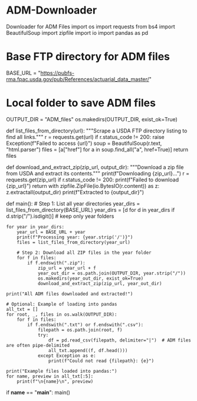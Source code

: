 # ADM-Downloader
Downloader for ADM Files
import os
import requests
from bs4 import BeautifulSoup
import zipfile
import io
import pandas as pd

# Base FTP directory for ADM files
BASE_URL = "https://pubfs-rma.fpac.usda.gov/pub/References/actuarial_data_master/"

# Local folder to save ADM files
OUTPUT_DIR = "ADM_files"
os.makedirs(OUTPUT_DIR, exist_ok=True)

def list_files_from_directory(url):
    """Scrape a USDA FTP directory listing to find all links."""
    r = requests.get(url)
    if r.status_code != 200:
        raise Exception(f"Failed to access {url}")
    soup = BeautifulSoup(r.text, "html.parser")
    files = [a["href"] for a in soup.find_all("a", href=True)]
    return files

def download_and_extract_zip(zip_url, output_dir):
    """Download a zip file from USDA and extract its contents."""
    print(f"Downloading {zip_url}...")
    r = requests.get(zip_url)
    if r.status_code != 200:
        print(f"Failed to download {zip_url}")
        return
    with zipfile.ZipFile(io.BytesIO(r.content)) as z:
        z.extractall(output_dir)
        print(f"Extracted to {output_dir}")

def main():
    # Step 1: List all year directories
    year_dirs = list_files_from_directory(BASE_URL)
    year_dirs = [d for d in year_dirs if d.strip("/").isdigit()]  # keep only year folders
    
    for year in year_dirs:
        year_url = BASE_URL + year
        print(f"Processing year: {year.strip('/')}")
        files = list_files_from_directory(year_url)
        
        # Step 2: Download all ZIP files in the year folder
        for f in files:
            if f.endswith(".zip"):
                zip_url = year_url + f
                year_out_dir = os.path.join(OUTPUT_DIR, year.strip("/"))
                os.makedirs(year_out_dir, exist_ok=True)
                download_and_extract_zip(zip_url, year_out_dir)

    print("All ADM files downloaded and extracted!")

    # Optional: Example of loading into pandas
    all_txt = []
    for root, _, files in os.walk(OUTPUT_DIR):
        for f in files:
            if f.endswith(".txt") or f.endswith(".csv"):
                filepath = os.path.join(root, f)
                try:
                    df = pd.read_csv(filepath, delimiter="|")  # ADM files are often pipe-delimited
                    all_txt.append((f, df.head()))
                except Exception as e:
                    print(f"Could not read {filepath}: {e}")
    
    print("Example files loaded into pandas:")
    for name, preview in all_txt[:5]:
        print(f"\n{name}\n", preview)

if __name__ == "__main__":
    main()
